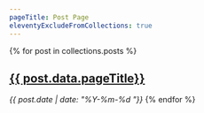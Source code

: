 ```yaml
---
pageTitle: Post Page
eleventyExcludeFromCollections: true
---
```


{% for post in collections.posts %}
  <h2><a href="{{ post.url }}">{{ post.data.pageTitle}}</a></h2>
  <em> {{ post.date | date: "%Y-%m-%d "}}</em>
{% endfor %}

